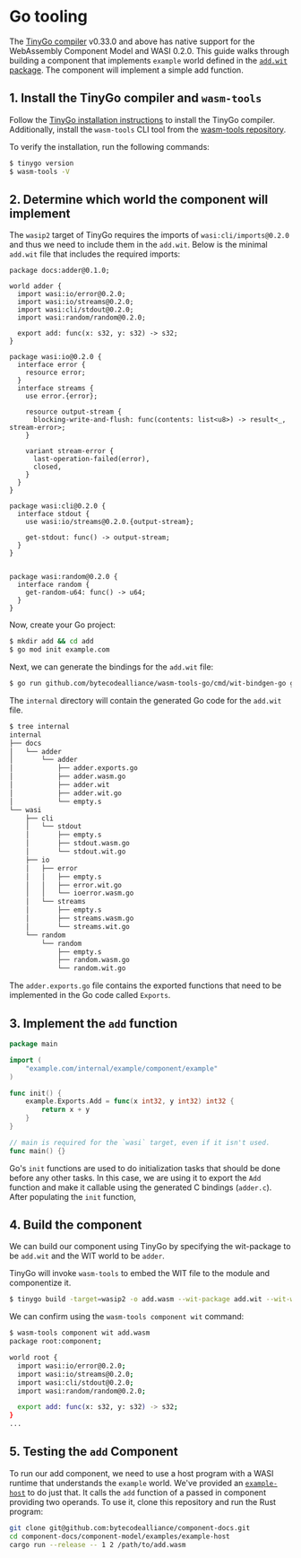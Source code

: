 # Go tooling

The [TinyGo compiler](https://tinygo.org/) v0.33.0 and above has native support for the WebAssembly Component Model and WASI 0.2.0. This guide walks through building a component that implements `example` world defined in the [`add.wit`
package](../../examples/example-host/add.wit). The component will implement a simple add function.

## 1. Install the TinyGo compiler and `wasm-tools`

Follow the [TinyGo installation instructions](https://tinygo.org/getting-started/) to install the TinyGo compiler. Additionally, install the `wasm-tools` CLI tool from the [wasm-tools repository](https://github.com/bytecodealliance/wasm-tools/releases).

To verify the installation, run the following commands:

```sh
$ tinygo version
$ wasm-tools -V
```

## 2. Determine which world the component will implement

The `wasip2` target of TinyGo requires the imports of `wasi:cli/imports@0.2.0` and thus we need to include them in the `add.wit`. Below is the minimal `add.wit` file that includes the required imports:

```wit
package docs:adder@0.1.0;

world adder {
  import wasi:io/error@0.2.0;
  import wasi:io/streams@0.2.0;
  import wasi:cli/stdout@0.2.0;
  import wasi:random/random@0.2.0;

  export add: func(x: s32, y: s32) -> s32;
}

package wasi:io@0.2.0 {
  interface error {
    resource error;
  }
  interface streams {
    use error.{error};

    resource output-stream {
      blocking-write-and-flush: func(contents: list<u8>) -> result<_, stream-error>;
    }

    variant stream-error {
      last-operation-failed(error),
      closed,
    }
  }
}

package wasi:cli@0.2.0 {
  interface stdout {
    use wasi:io/streams@0.2.0.{output-stream};

    get-stdout: func() -> output-stream;
  }
}


package wasi:random@0.2.0 {
  interface random {
    get-random-u64: func() -> u64;
  }
}
```

Now, create your Go project:

```sh
$ mkdir add && cd add
$ go mod init example.com
```

Next, we can generate the bindings for the `add.wit` file:

```sh
$ go run github.com/bytecodealliance/wasm-tools-go/cmd/wit-bindgen-go generate -o internal/ ./add.wit
```

The `internal` directory will contain the generated Go code for the `add.wit` file.

```sh
$ tree internal
internal
├── docs
│   └── adder
│       └── adder
│           ├── adder.exports.go
│           ├── adder.wasm.go
│           ├── adder.wit
│           ├── adder.wit.go
│           └── empty.s
└── wasi
    ├── cli
    │   └── stdout
    │       ├── empty.s
    │       ├── stdout.wasm.go
    │       └── stdout.wit.go
    ├── io
    │   ├── error
    │   │   ├── empty.s
    │   │   ├── error.wit.go
    │   │   └── ioerror.wasm.go
    │   └── streams
    │       ├── empty.s
    │       ├── streams.wasm.go
    │       └── streams.wit.go
    └── random
        └── random
            ├── empty.s
            ├── random.wasm.go
            └── random.wit.go
```

The `adder.exports.go` file contains the exported functions that need to be implemented in the Go code called `Exports`.

## 3. Implement the `add` function

```Go
package main

import (
	"example.com/internal/example/component/example"
)

func init() {
	example.Exports.Add = func(x int32, y int32) int32 {
		return x + y
	}
}

// main is required for the `wasi` target, even if it isn't used.
func main() {}
```

Go's `init` functions are used to do initialization tasks that
should be done before any other tasks. In this case, we are using it to export the `Add` function and
make it callable using the generated C bindings (`adder.c`). After populating the `init` function,

## 4. Build the component

We can build our component using TinyGo by specifying the wit-package to be `add.wit` and the WIT world to be `adder`. 

TinyGo will invoke `wasm-tools` to embed the WIT file to the module and componentize it.

```sh
$ tinygo build -target=wasip2 -o add.wasm --wit-package add.wit --wit-world adder main.go
```

We can confirm using the `wasm-tools component wit` command:

```sh
$ wasm-tools component wit add.wasm
package root:component;

world root {
  import wasi:io/error@0.2.0;
  import wasi:io/streams@0.2.0;
  import wasi:cli/stdout@0.2.0;
  import wasi:random/random@0.2.0;

  export add: func(x: s32, y: s32) -> s32;
}
...
```

## 5. Testing the `add` Component

To run our add component, we need to use a host program with a WASI runtime that understands the
`example` world. We've provided an [`example-host`](../../examples/example-host/README.md) to do
just that. It calls the `add` function of a passed in component providing two operands. To use it,
clone this repository and run the Rust program:

```sh
git clone git@github.com:bytecodealliance/component-docs.git
cd component-docs/component-model/examples/example-host
cargo run --release -- 1 2 /path/to/add.wasm
```
